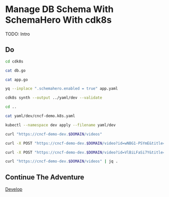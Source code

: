 # Manage DB Schema With SchemaHero With cdk8s

TODO: Intro

## Do

```bash
cd cdk8s

cat db.go

cat app.go

yq --inplace ".schemahero.enabled = true" app.yaml

cdk8s synth --output ../yaml/dev --validate 

cd ..

cat yaml/dev/cncf-demo.k8s.yaml

kubectl --namespace dev apply --filename yaml/dev

curl "https://cncf-demo-dev.$DOMAIN/videos"

curl -X POST "https://cncf-demo-dev.$DOMAIN/video?id=wNBG1-PSYmE&title=Kubernetes%20Policies%20And%20Governance%20-%20Ask%20Me%20Anything%20With%20Jim%20Bugwadia"

curl -X POST "https://cncf-demo-dev.$DOMAIN/video?id=VlBiLFaSi7Y&title=Scaleway%20-%20Everything%20We%20Expect%20From%20A%20Cloud%20Computing%20Service%3F"

curl "https://cncf-demo-dev.$DOMAIN/videos" | jq .
```

## Continue The Adventure

[Develop](../develop/README.md)

